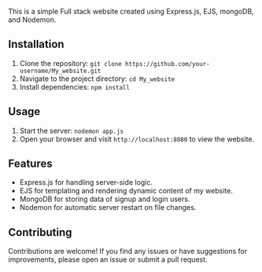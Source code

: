 This is a simple Full stack website created using Express.js, EJS, mongoDB, and Nodemon.

## Installation

1. Clone the repository: `git clone https://github.com/your-username/My_website.git`
2. Navigate to the project directory: `cd My_website`
3. Install dependencies: `npm install`

## Usage

1. Start the server: `nodemon app.js`
2. Open your browser and visit `http://localhost:8080` to view the website.

## Features

- Express.js for handling server-side logic.
- EJS for templating and rendering dynamic content of my website.
- MongoDB for storing data of signup and login users.
- Nodemon for automatic server restart on file changes.

## Contributing

Contributions are welcome! If you find any issues or have suggestions for improvements, 
please open an issue or submit a pull request.
